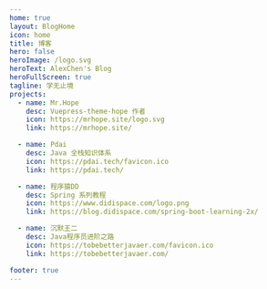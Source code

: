 ```yaml
---
home: true
layout: BlogHome 
icon: home
title: 博客
hero: false
heroImage: /logo.svg
heroText: AlexChen's Blog
heroFullScreen: true
tagline: 学无止境
projects:
  - name: Mr.Hope
    desc: Vuepress-theme-hope 作者
    icon: https://mrhope.site/logo.svg
    link: https://mrhope.site/

  - name: Pdai
    desc: Java 全栈知识体系
    icon: https://pdai.tech/favicon.ico
    link: https://pdai.tech/

  - name: 程序猿DD
    desc: Spring 系列教程
    icon: https://www.didispace.com/logo.png
    link: https://blog.didispace.com/spring-boot-learning-2x/

  - name: 沉默王二
    desc: Java程序员进阶之路
    icon: https://tobebetterjavaer.com/favicon.ico
    link: https://tobebetterjavaer.com/

footer: true
---
```

